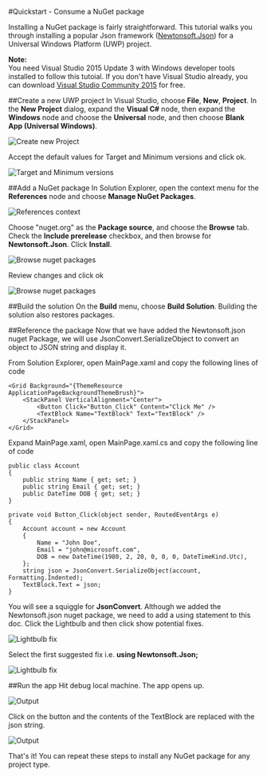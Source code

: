 #Quickstart - Consume a NuGet package

Installing a NuGet package is fairly straightforward. This tutorial walks you through installing a popular Json framework ([Newtonsoft.Json](https://www.nuget.org/packages/Newtonsoft.Json/)) for a Universal Windows Platform (UWP) project. 

<div class="block-callout-info">
	<strong>Note:</strong><br>
	You need Visual Studio 2015 Update 3 with Windows developer tools installed to follow this tutoial. If you don't have Visual Studio already, you can download <a href="https://developer.microsoft.com/en-us/windows/downloads">Visual Studio Community 2015</a> for free. 
</div>

##Create a new UWP project
In Visual Studio, choose **File**, **New**, **Project**. In the **New Project** dialog, expand the **Visual C#** node, then expand the **Windows** node and choose the **Universal** node, and then choose **Blank App (Universal Windows)**.

![Create new Project](/images/ConsumeNugetSample/01.PNG)


Accept the default values for Target and Minimum versions and click ok.

![Target and Minimum versions](/images/ConsumeNugetSample/02.PNG)


##Add a NuGet package
In Solution Explorer, open the context menu for the **References** node and choose **Manage NuGet Packages**.

![References context](/images/ConsumeNugetSample/03.PNG)


Choose "nuget.org" as the **Package source**, and choose the **Browse** tab. Check the **Include prerelease** checkbox, and then browse for **Newtonsoft.Json**. Click **Install**. 

![Browse nuget packages](/images/ConsumeNugetSample/04.PNG)


Review changes and click ok

![Browse nuget packages](/images/ConsumeNugetSample/05.PNG)



##Build the solution
On the **Build** menu, choose **Build Solution**. Building the solution also restores packages.



##Reference the package
Now that we have added the Newtonsoft.json nuget Package, we will use JsonConvert.SerializeObject to convert an object to JSON string and display it.


From Solution Explorer, open MainPage.xaml and copy the following lines of code

	<Grid Background="{ThemeResource ApplicationPageBackgroundThemeBrush}">
		<StackPanel VerticalAlignment="Center">
			<Button Click="Button_Click" Content="Click Me" />
			<TextBlock Name="TextBlock" Text="TextBlock" />
		</StackPanel>
	</Grid>


Expand MainPage.xaml, open MainPage.xaml.cs and copy the following line of code

	public class Account
    {
        public string Name { get; set; }
        public string Email { get; set; }
        public DateTime DOB { get; set; }
    }

    private void Button_Click(object sender, RoutedEventArgs e)
    {
        Account account = new Account
        {
            Name = "John Doe",
            Email = "john@microsoft.com",
            DOB = new DateTime(1980, 2, 20, 0, 0, 0, DateTimeKind.Utc),
        };
        string json = JsonConvert.SerializeObject(account, Formatting.Indented);
        TextBlock.Text = json;
    }
 
   
You will see a squiggle for **JsonConvert**. Although we added the Newtonsoft.json nuget package, we need to add a using statement to this doc. Click the Lightbulb and then click show potential fixes.

![Lightbulb fix](/images/ConsumeNugetSample/06.PNG)


Select the first suggested fix i.e. <b>using Newtonsoft.Json;</b>

![Lightbulb fix](/images/ConsumeNugetSample/07.PNG)



##Run the app
Hit debug local machine. The app opens up.

![Output](/images/ConsumeNugetSample/08.PNG)


Click on the button and the contents of the TextBlock are replaced with the json string.

![Output](/images/ConsumeNugetSample/09.PNG)


That's it!
You can repeat these steps to install any NuGet package for any project type.



